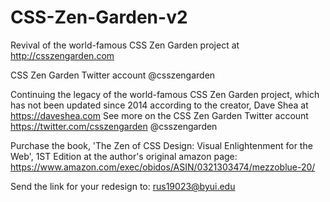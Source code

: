 # CSS-Zen-Garden-v2
 
 Revival of the world-famous CSS Zen Garden project at http://csszengarden.com 
 
 CSS Zen Garden Twitter account @csszengarden
 
 Continuing the legacy of the world-famous CSS Zen Garden project, which has not been updated since 2014 according to the creator, Dave Shea at https://daveshea.com See more on the CSS Zen Garden Twitter account https://twitter.com/csszengarden @csszengarden
 
 Purchase the book, 'The Zen of CSS Design: Visual Enlightenment for the Web', 1ST Edition at the author's original amazon page: https://www.amazon.com/exec/obidos/ASIN/0321303474/mezzoblue-20/

Send the link for your redesign to: rus19023@byui.edu


